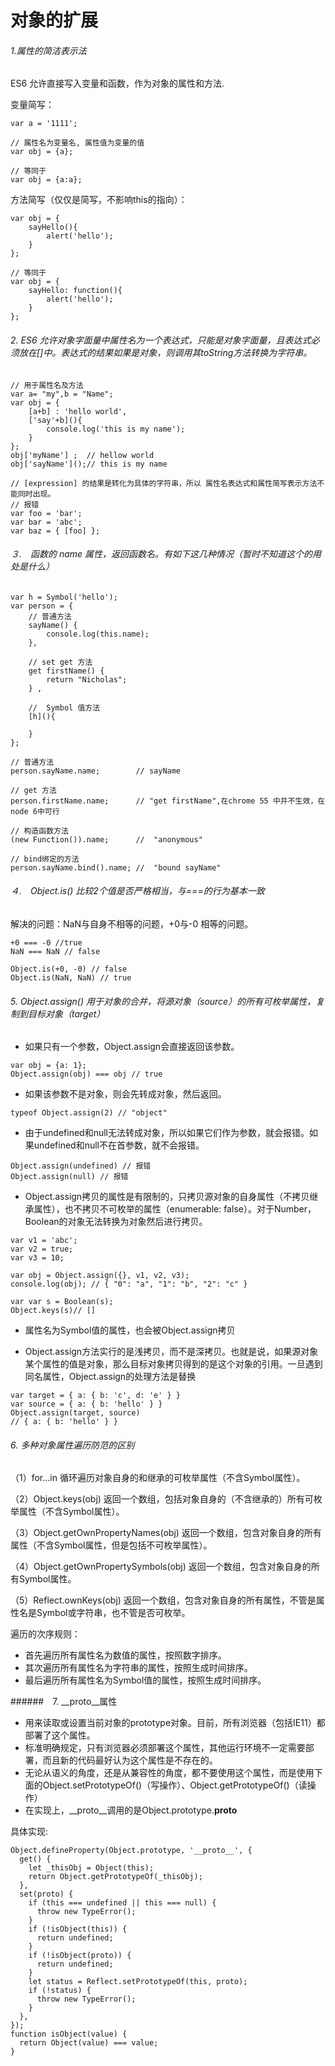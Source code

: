 # 对象的扩展

###### 1.属性的简洁表示法
ES6 允许直接写入变量和函数，作为对象的属性和方法.

变量简写：
```
var a = '1111';

// 属性名为变量名, 属性值为变量的值
var obj = {a};

// 等同于
var obj = {a:a};

```

方法简写（仅仅是简写，不影响this的指向）：
```
var obj = {
    sayHello(){
        alert('hello');
    }
};

// 等同于
var obj = {
    sayHello: function(){
        alert('hello');
    }
};
```

###### 2. ES6 允许对象字面量中属性名为一个表达式，只能是对象字面量，且表达式必须放在[]中。表达式的结果如果是对象，则调用其toString方法转换为字符串。

```
// 用于属性名及方法
var a= "my",b = "Name";
var obj = {
    [a+b] : 'hello world',
    ['say'+b](){
        console.log('this is my name');
    }
};
obj['myName'] ;  // hellow world
obj['sayName']();// this is my name

// [expression] 的结果是转化为具体的字符串，所以 属性名表达式和属性简写表示方法不能同时出现。
// 报错
var foo = 'bar';
var bar = 'abc';
var baz = { [foo] };
```

###### ３.　函数的 name 属性，返回函数名。有如下这几种情况（暂时不知道这个的用处是什么）

```
var h = Symbol('hello');
var person = {
    // 普通方法
    sayName() {
        console.log(this.name);
    },

    // set get 方法
    get firstName() {
        return "Nicholas";
    } ,

    //  Symbol 值方法
    [h](){

    }
};

// 普通方法
person.sayName.name;        // sayName

// get 方法
person.firstName.name;      // "get firstName",在chrome 55 中并不生效，在node 6中可行

// 构造函数方法
(new Function()).name;      //  "anonymous"

// bind绑定的方法
person.sayName.bind().name; //  "bound sayName"

```

###### ４.　Object.is() 比较2个值是否严格相当，与===的行为基本一致
解决的问题：NaN与自身不相等的问题，+0与-0 相等的问题。
```
+0 === -0 //true
NaN === NaN // false

Object.is(+0, -0) // false
Object.is(NaN, NaN) // true
```

###### 5. Object.assign() 用于对象的合并，将源对象（source）的所有可*枚举属性*，复制到目标对象（target）

- 如果只有一个参数，Object.assign会直接返回该参数。
```
var obj = {a: 1};
Object.assign(obj) === obj // true
```

- 如果该参数不是对象，则会先转成对象，然后返回。
```
typeof Object.assign(2) // "object"
```

- 由于undefined和null无法转成对象，所以如果它们作为参数，就会报错。如果undefined和null不在首参数，就不会报错。
```
Object.assign(undefined) // 报错
Object.assign(null) // 报错
```

- Object.assign拷贝的属性是有限制的，只拷贝源对象的自身属性（不拷贝继承属性），也不拷贝不可枚举的属性（enumerable: false）。对于Number，Boolean的对象无法转换为对象然后进行拷贝。

```
var v1 = 'abc';
var v2 = true;
var v3 = 10;

var obj = Object.assign({}, v1, v2, v3);
console.log(obj); // { "0": "a", "1": "b", "2": "c" }

var var s = Boolean(s);
Object.keys(s)// []
```

- 属性名为Symbol值的属性，也会被Object.assign拷贝

- Object.assign方法实行的是浅拷贝，而不是深拷贝。也就是说，如果源对象某个属性的值是对象，那么目标对象拷贝得到的是这个对象的引用。一旦遇到同名属性，Object.assign的处理方法是替换
```
var target = { a: { b: 'c', d: 'e' } }
var source = { a: { b: 'hello' } }
Object.assign(target, source)
// { a: { b: 'hello' } }
```


###### 6. 多种对象属性遍历防范的区别
（1）for...in 循环遍历对象自身的和继承的可枚举属性（不含Symbol属性）。

（2）Object.keys(obj) 返回一个数组，包括对象自身的（不含继承的）所有可枚举属性（不含Symbol属性）。

（3）Object.getOwnPropertyNames(obj) 返回一个数组，包含对象自身的所有属性（不含Symbol属性，但是包括不可枚举属性）。

（4）Object.getOwnPropertySymbols(obj) 返回一个数组，包含对象自身的所有Symbol属性。

（5）Reflect.ownKeys(obj) 返回一个数组，包含对象自身的所有属性，不管是属性名是Symbol或字符串，也不管是否可枚举。

遍历的次序规则：
- 首先遍历所有属性名为数值的属性，按照数字排序。
- 其次遍历所有属性名为字符串的属性，按照生成时间排序。
- 最后遍历所有属性名为Symbol值的属性，按照生成时间排序。

######　7. __proto__属性

- 用来读取或设置当前对象的prototype对象。目前，所有浏览器（包括IE11）都部署了这个属性。
- 标准明确规定，只有浏览器必须部署这个属性，其他运行环境不一定需要部署，而且新的代码最好认为这个属性是不存在的。
- 无论从语义的角度，还是从兼容性的角度，都不要使用这个属性，而是使用下面的Object.setPrototypeOf()（写操作）、Object.getPrototypeOf()（读操作）
- 在实现上，__proto__调用的是Object.prototype.__proto__

具体实现:

```
Object.defineProperty(Object.prototype, '__proto__', {
  get() {
    let _thisObj = Object(this);
    return Object.getPrototypeOf(_thisObj);
  },
  set(proto) {
    if (this === undefined || this === null) {
      throw new TypeError();
    }
    if (!isObject(this)) {
      return undefined;
    }
    if (!isObject(proto)) {
      return undefined;
    }
    let status = Reflect.setPrototypeOf(this, proto);
    if (!status) {
      throw new TypeError();
    }
  },
});
function isObject(value) {
  return Object(value) === value;
}
```


